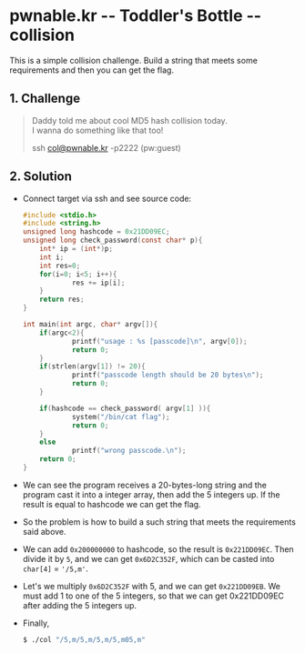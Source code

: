 # pwnable.kr -- Toddler's Bottle -- collision
This is a simple collision challenge. Build a string that meets some requirements and then you can get the flag.

## 1. Challenge
  > Daddy told me about cool MD5 hash collision today.  
  > I wanna do something like that too!  
  >   
  > ssh col@pwnable.kr -p2222 (pw:guest)  

## 2. Solution
  * Connect target via ssh and see source code:
    ```c
    #include <stdio.h>
    #include <string.h>
    unsigned long hashcode = 0x21DD09EC;
    unsigned long check_password(const char* p){
        int* ip = (int*)p;
        int i;
        int res=0;
        for(i=0; i<5; i++){
                res += ip[i];
        }
        return res;
    }

    int main(int argc, char* argv[]){
        if(argc<2){
                printf("usage : %s [passcode]\n", argv[0]);
                return 0;
        }
        if(strlen(argv[1]) != 20){
                printf("passcode length should be 20 bytes\n");
                return 0;
        }

        if(hashcode == check_password( argv[1] )){
                system("/bin/cat flag");
                return 0;
        }
        else
                printf("wrong passcode.\n");
        return 0;
    }

    ```

  * We can see the program receives a 20-bytes-long string and the program cast it into a integer array, then add the 5 integers up. If the result is equal to hashcode we can get the flag.

  * So the problem is how to build a such string that meets the requirements said above.

  * We can add `0x200000000` to hashcode, so the result is `0x221DD09EC`. Then divide it by `5`, and we can get `0x6D2C352F`, which can be casted into `char[4]` = `'/5,m'`.

  * Let's we multiply `0x6D2C352F` with 5, and we can get `0x221DD09EB`. We must add 1 to one of the 5 integers, so that we can get 0x221DD09EC after adding the 5 integers up.

  * Finally,
    ```bash
    $ ./col "/5,m/5,m/5,m/5,m05,m"
    ```
